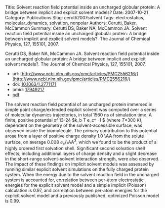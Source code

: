 Title: Solvent reaction field potential inside an uncharged globular protein: A bridge between implicit and explicit solvent models?
Date: 2007-10-21
Category: Publications
Slug: cerutti2007solvent
Tags: electrostatics, molecular_dynamics, solvation, nonpolar
Authors: Cerutti, Baker, McCammon
Summary: Cerutti DS, Baker NA, McCammon JA. Solvent reaction field potential inside an uncharged globular protein: A bridge between implicit and explicit solvent models?. The Journal of Chemical Physics, 127, 155101, 2007. 

Cerutti DS, Baker NA, McCammon JA. Solvent reaction field potential inside an uncharged globular protein: A bridge between implicit and explicit solvent models?. The Journal of Chemical Physics, 127, 155101, 2007. 

* url: [http://www.ncbi.nlm.nih.gov/pmc/articles/PMC2556216/](http://www.ncbi.nlm.nih.gov/pmc/articles/PMC2556216/)
* doi: [10.1063/1.2771171](http://dx.doi.org/10.1063/1.2771171)
* pmid: [17949217](http://www.ncbi.nlm.nih.gov/pubmed/17949217)
* [pdf](http://sobolevnrm.github.io/papers/cerutti2007solvent.pdf)

The solvent reaction field potential of an uncharged protein immersed in simple point charge/extended explicit solvent was computed over a series of molecular dynamics trajectories, in total 1560 ns of simulation time. A finite, positive potential of 13-24 $k_b T e_c^ -1 $ (where $T$=300 K), dependent on the geometry of the solvent-accessible surface, was observed inside the biomolecule. The primary contribution to this potential arose from a layer of positive charge density 1.0 \AA from the solute surface, on average 0.008 $e_c$/\AA$^3$, which we found to be the product of a highly ordered first solvation shell. Significant second solvation shell effects, including additional layers of charge density and a slight decrease in the short-range solvent-solvent interaction strength, were also observed. The impact of these findings on implicit solvent models was assessed by running similar explicit solvent simulations on the fully charged protein system. When the energy due to the solvent reaction field in the uncharged system is accounted for, correlation between per-atom electrostatic energies for the explicit solvent model and a simple implicit (Poisson) calculation is 0.97, and correlation between per-atom energies for the explicit solvent model and a previously published, optimized Poisson model is 0.99.
